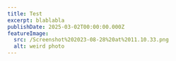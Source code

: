 ```yaml
---
title: Test
excerpt: blablabla
publishDate: 2025-03-02T00:00:00.000Z
featureImage:
  src: /Screenshot%202023-08-28%20at%2011.10.33.png
  alt: weird photo
---
```


